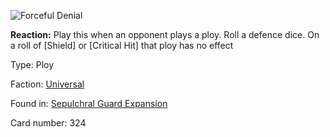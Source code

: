 
![Forceful Denial](https://warhammerunderworlds.com/wp-content/uploads/sites/6/2017/12/324_ENG-Forceful-Denial.png)

<b>Reaction:</b> Play this when an opponent plays a ploy. Roll a defence dice. On a roll of [Shield] or [Critical Hit] that ploy has no effect

Type: Ploy

Faction: [Universal](/factions/universal.md)

Found in: [Sepulchral Guard Expansion](/locations/sepulchral-guard-expansion.md)

Card number: 324
